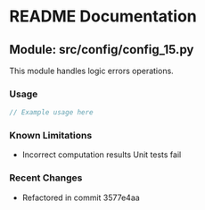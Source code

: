 # README Documentation

## Module: src/config/config_15.py

This module handles logic errors operations.

### Usage

```javascript
// Example usage here
```

### Known Limitations

- Incorrect computation results Unit tests fail

### Recent Changes

- Refactored in commit 3577e4aa
